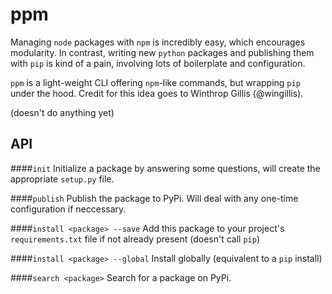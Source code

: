 # ppm

Managing `node` packages with `npm` is incredibly easy, which encourages modularity. In contrast, writing new `python` packages and publishing them with `pip` is kind of a pain, involving lots of boilerplate and configuration. 

`ppm` is a light-weight CLI offering `npm`-like commands, but wrapping `pip` under the hood. Credit for this idea goes to Winthrop Gillis (@wingillis).

(doesn't do anything yet)

## API

####`init`
Initialize a package by answering some questions, will create the appropriate `setup.py` file.

####`publish`
Publish the package to PyPi. Will deal with any one-time configuration if neccessary.

####`install <package> --save`
Add this package to your project's `requirements.txt` file if not already present (doesn't call `pip`)

####`install <package> --global`
Install globally (equivalent to a `pip` install)

####`search <package>`
Search for a package on PyPi.
